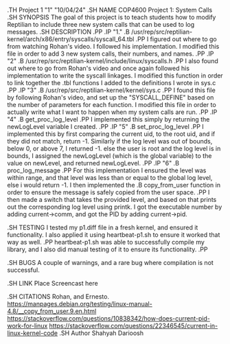 .TH Project 1 "1" "10/04/24"
.SH NAME
COP4600 Project 1: System Calls
.SH SYNOPSIS
The goal of this project is to teach students how to modify Reptilian to include three new system calls that can be used to log messages.
.SH DESCRIPTION
.PP
.IP "1."
.B /usr/rep/src/reptilian-kernel/arch/x86/entry/syscalls/syscall_64.tbl
.PP
I figured out where to go from watching Rohan's video. I followed his implementation. I modified this file in order to add 3 new system calls, their numbers, and names.
.PP
.IP "2"
.B /usr/rep/src/reptilian-kernel/include/linux/syscalls.h
.PP
I also found out where to go from Rohan's video and once again followed his implementation to write the syscall linkages. I modified this function in order to link together the .tbl functions I added to the definitions I wrote in sys.c
.PP
.IP "3"
.B /usr/rep/src/reptilian-kernel/kernel/sys.c
.PP
I found this file by following Rohan's video, and set up the "SYSCALL_DEFINE" based on the number of parameters for each function. I modified this file in order to actually write what I want to happen when my system calls are run.
.PP
.IP "4"
.B get_proc_log_level
.PP
I implemented this simply by returning the newLogLevel variable I created.
.PP
.IP "5"
.B set_proc_log_level
.PP
I implemented this by first comparing the current uid, to the root uid, and if they did not match, return -1. Similarly if the log level was out of bounds, below 0, or above 7, I returned -1. else the user is root and the log level is in bounds, I assigned the newLogLevel (which is the global variable) to the value on newLevel, and returned newLogLevel.
.PP
.IP "6"
.B proc_log_message
.PP
For this implementation I ensured the level was within range, and that level was less than or equal to the global log level, else i would return -1. I then implemented the 
.B copy_from_user
function in order to ensure the message is safely copied from the user space.
.PP
I then made a switch that takes the provided level, and based on that prints out the corresponding log level using printk. I got the executable number by adding current->comm, and got the PID by adding current->pid.

.SH TESTING
I tested my p1.diff file in a fresh kernel, and ensured it functionality. I also applied it using heartbeat-p1.sh to ensure it worked that way as well.
.PP
heartbeat-p1.sh was able to successfully compile my library, and I also did manual testing of it to ensure its functionality.
.PP

.SH BUGS
A couple of warnings, and a rare bug where compilation is not successful.

.SH LINK
Place Screencast here

.SH CITATIONS
Rohan, and Ernesto.
https://manpages.debian.org/testing/linux-manual-4.8/__copy_from_user.9.en.html
https://stackoverflow.com/questions/10838342/how-does-current-pid-work-for-linux
https://stackoverflow.com/questions/22346545/current-in-linux-kernel-code
.SH Author
Shahyah Darioosh
